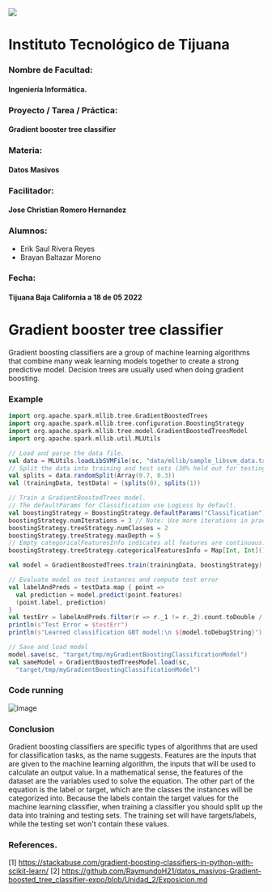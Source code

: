 ![](https://encrypted-tbn0.gstatic.com/images?q=tbn:ANd9GcQ4Dze8yYYzBPaBVPf7j9Mx9NkHZDDzKXzavCoUnkZuO0xqHG3__mjVJOearB9bEeY4sg&usqp=CAU)
# Instituto Tecnológico de Tijuana
### Nombre de Facultad:
#### Ingeniería Informática.
### Proyecto / Tarea / Práctica:
#### Gradient booster tree classifier
### Materia:
#### Datos Masivos
### Facilitador:
#### Jose Christian Romero Hernandez
### Alumnos:
- Erik Saul Rivera Reyes
- Brayan Baltazar Moreno

### Fecha:
#### Tijuana Baja California a 18 de 05 2022 

# Gradient booster tree classifier
Gradient boosting classifiers are a group of machine learning algorithms that combine many weak learning models together to create a strong predictive model. 
Decision trees are usually used when doing gradient boosting.

  
### Example
  
```scala
import org.apache.spark.mllib.tree.GradientBoostedTrees
import org.apache.spark.mllib.tree.configuration.BoostingStrategy
import org.apache.spark.mllib.tree.model.GradientBoostedTreesModel
import org.apache.spark.mllib.util.MLUtils

// Load and parse the data file.
val data = MLUtils.loadLibSVMFile(sc, "data/mllib/sample_libsvm_data.txt")
// Split the data into training and test sets (30% held out for testing)
val splits = data.randomSplit(Array(0.7, 0.3))
val (trainingData, testData) = (splits(0), splits(1))

// Train a GradientBoostedTrees model.
// The defaultParams for Classification use LogLoss by default.
val boostingStrategy = BoostingStrategy.defaultParams("Classification")
boostingStrategy.numIterations = 3 // Note: Use more iterations in practice.
boostingStrategy.treeStrategy.numClasses = 2
boostingStrategy.treeStrategy.maxDepth = 5
// Empty categoricalFeaturesInfo indicates all features are continuous.
boostingStrategy.treeStrategy.categoricalFeaturesInfo = Map[Int, Int]()

val model = GradientBoostedTrees.train(trainingData, boostingStrategy)

// Evaluate model on test instances and compute test error
val labelAndPreds = testData.map { point =>
  val prediction = model.predict(point.features)
  (point.label, prediction)
}
val testErr = labelAndPreds.filter(r => r._1 != r._2).count.toDouble / testData.count()
println(s"Test Error = $testErr")
println(s"Learned classification GBT model:\n ${model.toDebugString}")

// Save and load model
model.save(sc, "target/tmp/myGradientBoostingClassificationModel")
val sameModel = GradientBoostedTreesModel.load(sc,
  "target/tmp/myGradientBoostingClassificationModel")


```

### Code running
![image](https://user-images.githubusercontent.com/40293937/169229047-394ff8ae-0e54-412b-9069-0ad90facb79b.png)


### Conclusion
Gradient boosting classifiers are specific types of algorithms that are used for classification tasks, as the name suggests.
Features are the inputs that are given to the machine learning algorithm, the inputs that will be used to calculate an output value. 
In a mathematical sense, the features of the dataset are the variables used to solve the equation. 
The other part of the equation is the label or target, which are the classes the instances will be categorized into. 
Because the labels contain the target values for the machine learning classifier, when training a classifier you should split up the data into training and testing sets. 
The training set will have targets/labels, while the testing set won't contain these values.



### References.
[1] https://stackabuse.com/gradient-boosting-classifiers-in-python-with-scikit-learn/
[2] https://github.com/RaymundoH21/datos_masivos-Gradient-boosted_tree_classifier-expo/blob/Unidad_2/Exposicion.md


